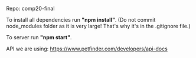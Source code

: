 Repo: comp20-final

To install all dependencies run **"npm install"**.
(Do not commit node_modules folder as it is very large! That's why it's in the .gitignore file.)

To server run **"npm start"**.

API we are using: https://www.petfinder.com/developers/api-docs

